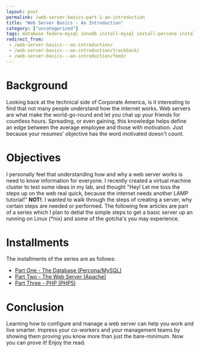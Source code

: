 ```yaml
---
layout: post
permalink: /web-server-basics-part-1-an-introduction
title: "Web Server Basics - An Introduction"
category: ["uncategorized"]
tags: database fedora-mysql innodb install-mysql install-percona install-percona-from-source install-percona-on-ubuntu install-ubuntu-percona-from-source installation-from-source lamp lamp-from-scratch mysql-2 mysql-fast mysql-percona optimize-innodb percona percona-innodb percona-mysql percona-ubuntu php-from-scratch ubuntu-mysql
redirect_from:
 - /web-server-basics---an-introduction/
 - /web-server-basics---an-introduction/trackback/
 - /web-server-basics---an-introduction/feed/
---
```

# Background
Looking back at the technical side of Corporate America, is it interesting to find that not many people understand how the internet works. Web servers are what make the world-go-round and let you chat up your friends for countless hours. Spreading, or even gaining, this knowledge helps define an edge between the average employee and those with motivation. Just because your resumes' objective has the word motivated doesn't count. 

# Objectives
I personally feel that understanding how and why a web server works is need to know information for everyone. I recently created a virtual machine cluster to test some ideas in my lab, and thought "Hey! Let me toss the steps up on the web real quick, because the internet needs another LAMP tutorial!" **NOT!**. I wanted to walk through the steps of creating a server, why certain steps are needed or performed. The following few articles are part of a series which I plan to detial the simple steps to get a basic server up an running on Linux (\*nix) and some of the gotcha's you may experience.

# Installments
The installments of the series are as follows:

- [Part One - The Database (Percona/MySQL)](/web-server-basics-part-1-mysql)
- [Part Two - The Web Server (Apache)](/web-server-basics-part-2-apache)
- [Part Three - PHP (PHP5)](/web-server-basics-part-3-php)

# Conclusion
Learning how to configure and manage a web server can help you work and live smarter. Impress your co-workers and your management teams by showing them proving you know more than just the bare-minimum. Now you can prove it! Enjoy the read.